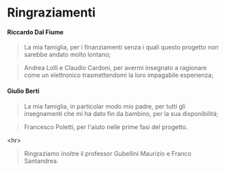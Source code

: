 # Ringraziamenti #

#### Riccardo Dal Fiume ####
> La mia famiglia, per i finanziamenti senza i quali questo progetto non sarebbe andato molto lontano;

> Andrea Lolli e Claudio Cardoni, per avermi insegnato a ragionare come un elettronico trasmettendomi la loro impagabile esperienza;

#### Giulio Berti ####
> La mia famiglia, in particolar modo mio padre, per tutti gli insegnamenti che mi ha dato fin da bambino, per la sua disponibilità;

> Francesco Poletti, per l'aiuto nelle prime fasi del progetto.



&lt;hr&gt;



> Ringraziamo inoltre il professor Gubellini Maurizio e Franco Santandrea.